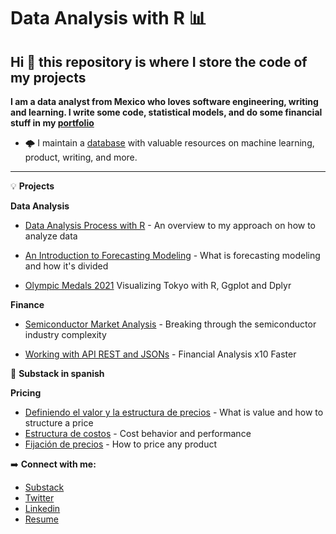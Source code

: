 # Data Analysis with R 📊

## Hi 👋 this repository is where I store the code of my projects

**I am a data analyst from Mexico who loves software engineering, writing and learning. I write some code, statistical models, and do some financial stuff in my [portfolio](https://joseluistello.github.io/)**

- 🌩️ I maintain a [database](https://www.notion.so/joseluistello/resources-3b96a11183d342b889c95e9bcb1e0c7f) with valuable resources on machine learning, product, writing, and more.

---

💡 **Projects**

**Data Analysis** 

- [Data Analysis Process with R](https://joseluistello.github.io/r/2021/07/12/data-analysis-process.html) - An overview to my approach on how to analyze data 

- [An Introduction to Forecasting Modeling](https://joseluistello.github.io/r/2021/05/22/forecasting_mexico_GDPPC.html/) -  What is forecasting modeling and how it's divided

- [Olympic Medals 2021](https://joseluistello.github.io/r/2021/08/09/datavisualization-medals-tokyo2021.html) Visualizing Tokyo with R, Ggplot and Dplyr

**Finance** 

- [Semiconductor Market Analysis](https://joseluistello.github.io/r/2021/06/28/semiconductors-part1.html) - Breaking through the semiconductor industry complexity 

- [Working with API REST and JSONs](https://joseluistello.github.io/python/2021/09/04/financial-api.html) - Financial Analysis x10 Faster

📙 **Substack in spanish**

**Pricing**

- [Definiendo el valor y la estructura de precios](https://joseluistello.substack.com/p/valor-y-estructura-de-precios) - What is value and how to structure a price
- [Estructura de costos](https://joseluistello.substack.com/p/estructura-de-costos) - Cost behavior and performance 
- [Fijación de precios](https://joseluistello.substack.com/p/fijacin-de-precios) - How to price any product


<!-- BLOG-POST-LIST:END -->

➡️ **Connect with me:**

* [Substack ](https://joseluistello.substack.com/)
* [Twitter](https://twitter.com/jotaele_tello)
* [Linkedin](https://www.linkedin.com/in/joseluistello/)
* [Resume](https://www.notion.so/joseluistello/resume-908176d50910492f82bb0c2c50150406)
